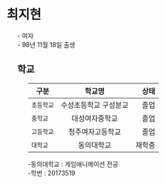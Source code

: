 # 최지현
<ol>
  - 여자<br>
  - 98년 11월 18일 출생<br>

## 학교
<ol>
  
구분 | 학교명 | 상태
---|:---:|---:
`초등학교` | 수성초등학교 구성분교 | 졸업 
`중학교` | 대성여자중학교 | 졸업
`고등학교` | 청주여자고등학교 | 졸업
`대학교` | 동의대학교 | 재학중

-동의대학교 : 게임애니메이션 전공<br>
-학번 : 20173519
